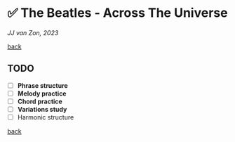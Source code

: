✅ The Beatles - Across The Universe
======================================

*JJ van Zon, 2023*

[back](./README.md)

TODO
----

- [ ] __Phrase structure__
- [ ] __Melody practice__
- [ ] __Chord practice__
- [ ] __Variations study__
- [ ] Harmonic structure

[back](./README.md)